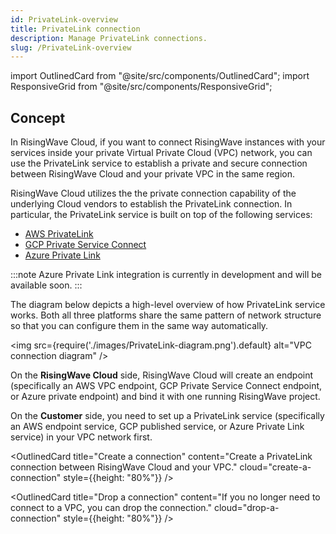 ```yaml
---
id: PrivateLink-overview
title: PrivateLink connection
description: Manage PrivateLink connections.
slug: /PrivateLink-overview
---
```


<!-- MDX imports -->
import OutlinedCard from "@site/src/components/OutlinedCard";
import ResponsiveGrid from "@site/src/components/ResponsiveGrid";

## Concept

In RisingWave Cloud, if you want to connect RisingWave instances with your services inside your private Virtual Private Cloud (VPC) network, you can use the PrivateLink service to establish a private and secure connection between RisingWave Cloud and your private VPC in the same region.

RisingWave Cloud utilizes the the private connection capability of the underlying Cloud vendors to establish the PrivateLink connection. In particular, the PrivateLink service is built on top of the following services:

- [AWS PrivateLink](https://docs.aws.amazon.com/vpc/latest/privatelink/what-is-privatelink.html)
- [GCP Private Service Connect](https://cloud.google.com/vpc/docs/private-service-connect)
- [Azure Private Link](https://learn.microsoft.com/en-us/azure/private-link/)

:::note
Azure Private Link integration is currently in development and will be available soon.
:::

The diagram below depicts a high-level overview of how PrivateLink service works. Both all three platforms share the same pattern of network structure so that you can configure them in the same way automatically.

<img
src={require('./images/PrivateLink-diagram.png').default}
alt="VPC connection diagram"
/>

On the **RisingWave Cloud** side, RisingWave Cloud will create an endpoint (specifically an AWS VPC endpoint, GCP Private Service Connect endpoint, or Azure private endpoint) and bind it with one running RisingWave project.

On the **Customer** side, you need to set up a PrivateLink service (specifically an AWS endpoint service, GCP published service, or Azure Private Link service) in your VPC network first.

<ResponsiveGrid
 container
 direction="row"
 spacing="15"
 justifyContent="space-between"
 justifyItems="stretch"
 alignItems="stretch">

<ResponsiveGrid item xs={12} sm={6} md={6}>

<OutlinedCard
title="Create a connection"
content="Create a PrivateLink connection between RisingWave Cloud and your VPC."
cloud="create-a-connection"
style={{height: "80%"}}
/>

</ResponsiveGrid>

<ResponsiveGrid item xs={12} sm={6} md={6}>

<OutlinedCard
title="Drop a connection"
content="If you no longer need to connect to a VPC, you can drop the connection."
cloud="drop-a-connection"
style={{height: "80%"}}
/>

</ResponsiveGrid>

</ResponsiveGrid>
